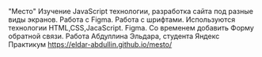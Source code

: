 "Место"
Изучение JavaScript технологии, разработка сайта под разные виды экранов. Работа с Figma. Работа с шрифтами.
Используются технологии HTML,CSS,JacaScript. Figma.
Со временем добавить Форму обратной связи.
Работа Абдуллина Эльдара, студента Яндекс Практикум https://eldar-abdullin.github.io/mesto/